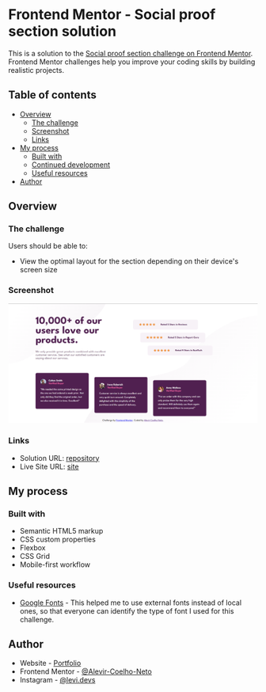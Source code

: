 # Frontend Mentor - Social proof section solution

This is a solution to the [Social proof section challenge on Frontend Mentor](https://www.frontendmentor.io/challenges/social-proof-section-6e0qTv_bA). Frontend Mentor challenges help you improve your coding skills by building realistic projects. 

## Table of contents

- [Overview](#overview)
  - [The challenge](#the-challenge)
  - [Screenshot](#screenshot)
  - [Links](#links)
- [My process](#my-process)
  - [Built with](#built-with)
  - [Continued development](#continued-development)
  - [Useful resources](#useful-resources)
- [Author](#author)

## Overview

### The challenge

Users should be able to:

- View the optimal layout for the section depending on their device's screen size

### Screenshot

![](./images/image.png)

### Links

- Solution URL: [repository](https://github.com/Alevir-Coelho-Neto/Frontend-Mentor---Social-proof-section-solution?tab=readme-ov-file)
- Live Site URL: [site](https://frontend-mentor-social-proof-section-solution-seven.vercel.app/)

## My process

### Built with

- Semantic HTML5 markup
- CSS custom properties
- Flexbox
- CSS Grid
- Mobile-first workflow

### Useful resources

- [Google Fonts](https://fonts.google.com/) - This helped me to use external fonts instead of local ones, so that everyone can identify the type of font I used for this challenge.

## Author

- Website - [Portfolio](https://portfolio-alevir-coelho-neto.vercel.app/)
- Frontend Mentor - [@Alevir-Coelho-Neto](https://www.frontendmentor.io/profile/Alevir-Coelho-Neto)
- Instagram - [@levi.devs](https://www.instagram.com/levi.devs/)

